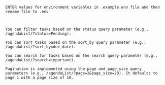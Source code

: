     
    ENTER values for environment variables in .example.env file and then rename file to .env 
    
    
    
    You can filter tasks based on the status query parameter (e.g., /agendaList/?status=Pending).

    You can sort tasks based on the sort_by query parameter (e.g., /agendaList/?sort_by=due_date).

    You can search for tasks based on the search query parameter (e.g., /agendaList/?search=important).

    Pagination is implemented using the page and page_size query parameters (e.g., /agendaList/?page=2&page_size=20). It defaults to page 1 with a page size of 10.